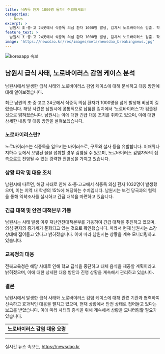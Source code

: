 ```yaml
---
title: 식중독 환자 1000명 돌파! 주의하세요!
categories:
  - News
excerpt: >
  남원시 초·중·고 24곳에서 식중독 의심 환자 1000명 발생, 김치서 노로바이러스 검출. 학교에 공급된 김치에서 노로바이러스 발견되어 금지 및 회수 조치. 노로바이러스는 구토와 설사를 유발하는 식중독 원인으로, 감염자 증가에 따라 학교 조치 및 신고 발생. 관련 학교들은 일시 휴업 및 수업 단축, 재량적 기말고사 연기 등의 조치를 취하고 있으며, 해당 환자들의 수가 감소 추세로 전방위 대응이 진행 중임을 밝혔다.
feature_text: >
  남원시 초·중·고 24곳에서 식중독 의심 환자 1000명 발생, 김치서 노로바이러스 검출. 학교에 공급된 김치에서 노로바이러스 발견되어 금지 및 회수 조치. 노로바이러스는 구토와 설사를 유발하는 식중독 원인으로, 감염자 증가에 따라 학교 조치 및 신고 발생. 관련 학교들은 일시 휴업 및 수업 단축, 재량적 기말고사 연기 등의 조치를 취하고 있으며, 해당 환자들의 수가 감소 추세로 전방위 대응이 진행 중임을 밝혔다.
image: 'https://newsdao.kr/res/images/meta/newsdao_breakingnews.jpg'
---
```


<p><img src="httpss://newsdao.kr/res/images/meta/newsdao_breakingnews.jpg" alt="koreaapp 속보" /></p>

<h2 data-ke-size="size26">남원시 급식 사태, 노로바이러스 감염 케이스 분석</h2>

<p>남원시에서 발생한 급식 사태와 노로바이러스 감염 케이스에 대해 분석하고 대응 방안에 대해 알아보겠습니다.</p>

<p data-ke-size="size16">최근 남원의 초·중·고교 24곳에서 식중독 의심 환자가 1000명을 넘게 발생해 비상이 걸렸습니다. 해당 사건은 남원시에 공통적으로 납품된 김치에서 '노로바이러스'가 검출된 것으로 밝혀졌습니다. 남원시는 이에 대한 긴급 대응 조치를 취하고 있으며, 이에 대한 상세한 내용 및 대응 방안을 살펴보겠습니다.</p>

<h3><b>노로바이러스란?</b></h3>

<p data-ke-size="size16">노로바이러스는 식중독을 일으키는 바이러스로, 구토와 설사 등을 유발합니다. 어패류나 지하수 등에서 오염된 물을 섭취할 경우 감염될 수 있으며, 노로바이러스 감염자와의 접촉으로도 전염될 수 있는 강력한 전염성을 가지고 있습니다.</p>

<h3><b>상황 파악 및 대응 조치</b></h3>

<p data-ke-size="size16">남원시에 따르면, 해당 사태로 인해 초·중·고교에서 식중독 의심 환자 1032명이 발생했으며, 이는 지역 내 학생의 15%에 해당하는 수치입니다. 남원시는 보건 당국과의 협력을 통해 역학조사를 실시하고 긴급 대책을 마련하고 있습니다.</p>

<h3><b>긴급 대책 및 안전 대책본부 가동</b></h3>

<p data-ke-size="size16">남원시는 사태 발생 이후 재난안전대책본부를 가동하여 긴급 대책을 추진하고 있으며, 의심 환자의 증가세가 둔화되고 있는 것으로 확인됐습니다. 따라서 현재 남원시는 소강 상태에 접어들고 있다고 밝혀졌습니다. 이에 따라 남원시는 상황을 계속 모니터링하고 있습니다.</p>

<h3><b>교육청의 대응</b></h3>

<p data-ke-size="size16">전북교육청은 해당 사태로 인해 학교 급식을 중단하고 대체 음식을 제공할 계획이라고 밝혀졌으며, 이에 대한 상세한 대응 방안과 진행 상황을 계속해서 관리하고 있습니다.</p>

<h3><b>결론</b></h3>

<p data-ke-size="size16">남원시에서 발생한 급식 사태와 노로바이러스 감염 케이스에 대해 관련 기관과 협력하여 신속하고 효과적인 대응을 펼치고 있으며, 현재 상황에서 안전 상태로 접어들고 있다는 보고를 받았습니다. 이에 따라 사태의 종식을 위해 계속해서 상황을 모니터링할 필요가 있습니다.</p>

<table>
    <tr>
        <td style="text-align: center; height: 17px;"><b>노로바이러스 감염 대응 요령</b></td>
    </tr>
</table>

<p><hr></p>
실시간 뉴스 속보는, <a href="https://newsdao.kr" rel="dofollow">https://newsdao.kr</a>


